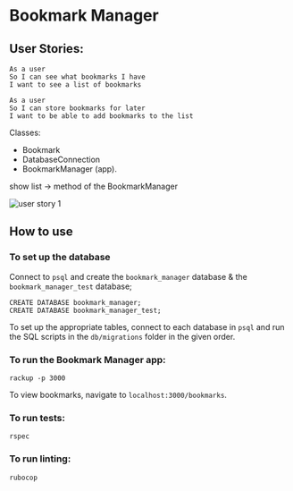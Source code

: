 # Bookmark Manager

## User Stories:
```
As a user
So I can see what bookmarks I have
I want to see a list of bookmarks
```

```
As a user
So I can store bookmarks for later
I want to be able to add bookmarks to the list 
```
Classes:
- Bookmark 
- DatabaseConnection
- BookmarkManager (app).

show list -> method of the BookmarkManager

![user story 1](/user_story_1.png)

## How to use

### To set up the database

Connect to `psql` and create the `bookmark_manager` database & the `bookmark_manager_test` database;

```
CREATE DATABASE bookmark_manager;
CREATE DATABASE bookmark_manager_test;
```

To set up the appropriate tables, connect to each database in `psql` and run the SQL scripts in the `db/migrations` folder in the given order.

### To run the Bookmark Manager app:

```
rackup -p 3000
```

To view bookmarks, navigate to `localhost:3000/bookmarks`.

### To run tests:

```
rspec
```

### To run linting:

```
rubocop
```
